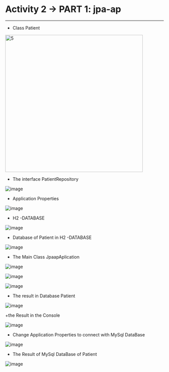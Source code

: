 # Activity 2 -> PART 1: jpa-ap 

---------------------------

+ Class Patient 

<img width="437" alt="5" src="https://user-images.githubusercontent.com/123452386/232615844-af5b4662-e199-4ef9-8ce8-7493af213c04.PNG">

+ The interface PatientRepository 

![image](https://user-images.githubusercontent.com/123452386/232616221-3233f1de-093e-4751-810b-b4936f45c886.png)

+ Application Properties

![image](https://user-images.githubusercontent.com/123452386/232616695-f42f6b91-5369-4cfb-ad73-5ad3b9a59e30.png)

+ H2 -DATABASE

![image](https://user-images.githubusercontent.com/123452386/232616928-bde640d8-558e-4023-ae4a-1d76629da52c.png)

+ Database of Patient in H2 -DATABASE

![image](https://user-images.githubusercontent.com/123452386/232617300-13078752-70bc-4ec5-9ad1-69f54f13bf6f.png)

+ The Main Class JpaapAplication 

![image](https://user-images.githubusercontent.com/123452386/232617692-8e21c884-70eb-4968-af37-7c11f456ae34.png)


![image](https://user-images.githubusercontent.com/123452386/232617777-e4905cc6-31ef-440e-815b-6150aa1c8154.png)


![image](https://user-images.githubusercontent.com/123452386/232617924-012770a5-11d0-426a-a1a1-13e00eddec4f.png)
 
 
 + The result in Database Patient

![image](https://user-images.githubusercontent.com/123452386/232618272-f35bcde6-1158-4d7a-a4be-48de3ee4013c.png)

+the Result in the Console 

![image](https://user-images.githubusercontent.com/123452386/232618458-9c47dad8-64da-42eb-a781-b9eca19a41a1.png)

+ Change Application Properties to connect with MySql DataBase 

![image](https://user-images.githubusercontent.com/123452386/232618722-2d7b650c-c24b-48c0-8e70-cf560e5035e7.png)
 
 + The Result of MySql DataBase of Patient 

![image](https://user-images.githubusercontent.com/123452386/232619016-9f3a131d-2df6-4d35-ab98-880071462173.png)





